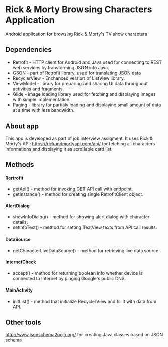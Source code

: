 # Rick & Morty Browsing Characters Application
Android application for browsing Rick &amp; Morty's TV show characters 

## Dependencies

- Retrofit -  HTTP client for Android and Java used for connecting to REST web services by transforming JSON into Java.
- GSON - part of Retrofit library, used for translating JSON data
- RecyclerView - Enchanced version of ListView library.
- ViewModel - library for preparing and sharing UI data throughout activities and fragments.
- Glide - image loading library used for fetching and displaying images with simple implementation.
- Paging - library for partialy loading and displaying small amount of data at a time with less bandwidth.

## About app

This app is developed as part of job interview assigment. It uses Rick & Morty's API: https://rickandmortyapi.com/api/ for fetching all characters informations and displaying it as scrollable card list

## Methods

#### Rertrofit
- getApi() - method for invoking GET API call with endpoint.
- getInstance() - method for creating single RetrofitClient object.

#### AlertDialog
- showInfoDialog() - method for showing alert dialog with character details.
- setInfoText() - method for setting TextView texts from API call results.

#### DataSource
- getCharacterLiveDataSource() - method for retrieving live data source.

#### InternetCheck
- accept() - method for returning boolean info whether device is connected to internet by pinging Google's public DNS.

#### MainActivity
- initList() - method that initialize RecyclerView and fill it with data from API.

## Other tools
http://www.jsonschema2pojo.org/ for creating Java classes based on JSON schema
